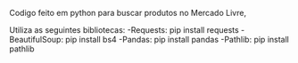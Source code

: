 
Codigo feito em python para buscar produtos no Mercado Livre,

Utiliza as seguintes bibliotecas:
-Requests: pip install requests
-BeautifulSoup: pip install bs4
-Pandas: pip install pandas
-Pathlib: pip install pathlib

